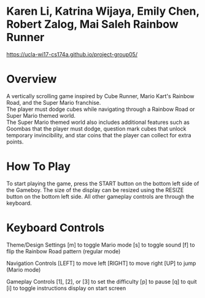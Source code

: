 Karen Li, Katrina Wijaya, Emily Chen, Robert Zalog, Mai Saleh
Rainbow Runner
=============================================================
https://ucla-wi17-cs174a.github.io/project-group05/

Overview
=========
A vertically scrolling game inspired by Cube Runner, Mario Kart's Rainbow Road, and the Super Mario franchise.  
The player must dodge cubes while navigating through a Rainbow Road or Super Mario themed world.  
The Super Mario themed world also includes additional features such as Goombas that the player must dodge, question mark cubes that unlock temporary invincibility, and star coins that the player can collect for extra points.

How To Play
===========
To start playing the game, press the START button on the bottom left side of the Gameboy. The size of the display can be resized using the RESIZE button on the bottom left side. All other gameplay controls are through the keyboard.

Keyboard Controls
=================
Theme/Design Settings
	[m] to toggle Mario mode
	[s] to toggle sound
	[f] to flip the Rainbow Road pattern (regular mode)

Navigation Controls
	[LEFT] to move left
	[RIGHT] to move right
	[UP] to jump (Mario mode) 

Gameplay Controls
	[1], [2], or [3] to set the difficulty 
	[p] to pause
	[q] to quit
	[i] to toggle instructions display on start screen
